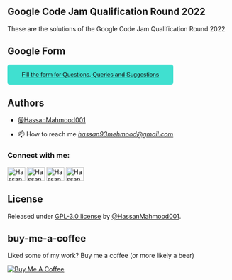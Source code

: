 ## Google Code Jam Qualification Round 2022 

These are the solutions of the Google Code Jam Qualification Round 2022 



## Google Form

<button style="background-color: turquoise; border: none; border-radius: 5px; color: #333; padding: 15px 32px"><a href="https://forms.gle/SYnzFwyqx3fxL3zGA" target="blank"> Fill the form for Questions, Queries and Suggestions</a></button>


## Authors

- [@HassanMahmood001](https://github.com/HassanMahmood001)


- 📫 How to reach me *hassan93mehmood@gmail.com*

<h3 align="left">Connect with me:</h3>
<p align="left">
<a href="https://twitter.com/hassanmehmood01" target="blank"><img align="center" src="https://raw.githubusercontent.com/rahuldkjain/github-profile-readme-generator/master/src/images/icons/Social/twitter.svg" alt="Hassan_Mahmood" height="30" width="40" /></a>
<a href="https://linkedin.com/in/hassanmahmood01" target="blank"><img align="center" src="https://raw.githubusercontent.com/rahuldkjain/github-profile-readme-generator/master/src/images/icons/Social/linked-in-alt.svg" alt="Hassan_Mahmood" height="30" width="40" /></a>
<a href="https://instagram.com/hassanmehmood01" target="blank"><img align="center" src="https://raw.githubusercontent.com/rahuldkjain/github-profile-readme-generator/master/src/images/icons/Social/instagram.svg" alt="Hassan_Mahmood" height="30" width="40" /></a>
<a href="https://www.hackerrank.com/hassanmahmood01" target="blank"><img align="center" src="https://raw.githubusercontent.com/rahuldkjain/github-profile-readme-generator/master/src/images/icons/Social/hackerrank.svg" alt="Hassan_Mahmood" height="30" width="40" /></a>
</p>

## License

Released under [GPL-3.0 license](/LICENSE) by [@HassanMahmood001](https://github.com/HassanMahmood001).

## buy-me-a-coffee
Liked some of my work? Buy me a coffee (or more likely a beer)

<a href="https://www.buymeacoffee.com/hassan01" target="_blank"><img src="https://bmc-cdn.nyc3.digitaloceanspaces.com/BMC-button-images/custom_images/orange_img.png" alt="Buy Me A Coffee" style="height: auto !important;width: auto !important;" ></a>
